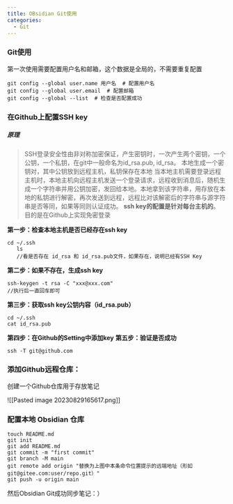```yaml
---
title: OBsidian Git使用
categories:
  - Git
---
```


### Git使用
第一次使用需要配置用户名和邮箱，这个数据是全局的，不需要重复配置
```
git config --global user.name 用户名  # 配置用户名
git config --global user.email  # 配置邮箱
git config --global --list  # 检查是否配置成功
```

### 在Github上配置SSH key

##### 原理

>SSH登录安全性由非对称加密保证，产生密钥时，一次产生两个密钥，一个公钥，一个私钥，在git中一般命名为id_rsa.pub, id_rsa。
  本地生成一个密钥对，其中公钥放到远程主机，私钥保存在本地
  当本地主机需要登录远程主机时，本地主机向远程主机发送一个登录请求，远程收到消息后，随机生成一个字符串并用公钥加密，发回给本地。本地拿到该字符串，用存放在本地的私钥进行解密，再次发送到远程，远程比对该解密后的字符串与源字符串是否等同，如果等同则认证成功。
  **ssh key的配置是针对每台主机的**。
  目的是在Github上实现免密登录

**第一步：检查本地主机是否已经存在ssh key**

```
cd ~/.ssh 
   ls 
   //看是否存在 id_rsa 和 id_rsa.pub文件，如果存在，说明已经有SSH Key
```

**第二步：如果不存在，生成ssh key**

```
ssh-keygen -t rsa -C "xxx@xxx.com"
//执行后一直回车即可
```

**第三步：获取ssh key公钥内容（id_rsa.pub）**

```
cd ~/.ssh
cat id_rsa.pub
```

**第四步：在Github的Setting中添加key**
**第五步：验证是否成功**

```
ssh -T git@github.com
```

### 添加Github远程仓库：
创建一个Github仓库用于存放笔记

![[Pasted image 20230829165617.png]]

### 配置本地 Obsidian 仓库

```
touch README.md
git init
git add README.md
git commit -m "first commit"
git branch -M main
git remote add origin "替换为上图中本条命令位置提示的远端地址（形如 git@gitee.com:user/repo.git）"
git push -u origin main
```

然后Obsidian Git成功同步笔记：）
